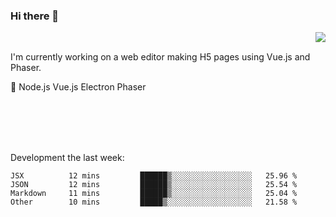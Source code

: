 ### Hi there 👋

<img align="right" src="https://github-readme-stats.vercel.app/api?username=jasonpanggo"/>

<br>
<p align="left">
I'm currently working on a web editor making H5 pages using Vue.js and Phaser.
</p>
<p align="left">
📖 Node.js Vue.js Electron Phaser
</p>
<br>
<br>
<br>
<br>

Development the last week:
<!--START_SECTION:waka-->
```text
JSX          12 mins         ██████▒░░░░░░░░░░░░░░░░░░   25.96 % 
JSON         12 mins         ██████▒░░░░░░░░░░░░░░░░░░   25.54 % 
Markdown     11 mins         ██████▒░░░░░░░░░░░░░░░░░░   25.04 % 
Other        10 mins         █████▒░░░░░░░░░░░░░░░░░░░   21.58 % 
```
<!--END_SECTION:waka-->

<!--
**JASONPANGGO/jasonpanggo** is a ✨ _special_ ✨ repository because its `README.md` (this file) appears on your GitHub profile.

Here are some ideas to get you started:

- 🔭 I’m currently working on ...
- 🌱 I’m currently learning ...
- 👯 I’m looking to collaborate on ...
- 🤔 I’m looking for help with ...
- 💬 Ask me about ...
- 📫 How to reach me: ...
- 😄 Pronouns: ...
- ⚡ Fun fact: ...
-->
